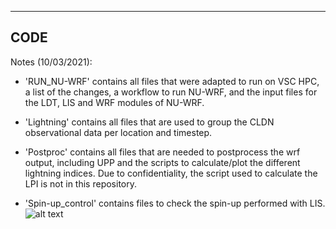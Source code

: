 ------------------
CODE
------------------

Notes (10/03/2021):

- 'RUN_NU-WRF' contains all files that were adapted to run on VSC HPC, a list of the changes, a workflow to run NU-WRF, and the input files for the LDT, LIS and WRF modules of NU-WRF.

- 'Lightning' contains all files that are used to group the CLDN observational data per location and timestep.

- 'Postproc' contains all files that are needed to postprocess the wrf output, including UPP and the scripts to calculate/plot the different lightning indices. Due to confidentiality, the script used to calculate the LPI is not in this repository.

- 'Spin-up_control' contains files to check the spin-up performed with LIS.
![alt text](https://github.com/MortelmansJonas/NU-WRF_Peatlands/tree/master/Code/RUN_NU-WRF/workflow.png?raw=true)
